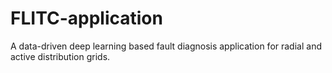 # FLITC-application
A data-driven deep learning based fault diagnosis application for radial and active distribution grids.

